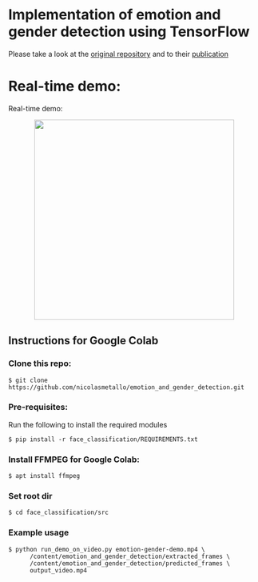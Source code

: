 # Implementation of emotion and gender detection using TensorFlow
Please take a look at the [original repository](https://github.com/oarriaga/face_classification) and to their [publication](https://github.com/oarriaga/face_classification/blob/master/report.pdf)

# Real-time demo:
Real-time demo:
<div align='center'>
  <img src='images/color_demo.gif' width='400px'>
</div>

## Instructions for Google Colab

### Clone this repo:
```
$ git clone https://github.com/nicolasmetallo/emotion_and_gender_detection.git
```

### Pre-requisites:
Run the following to install the required modules
```
$ pip install -r face_classification/REQUIREMENTS.txt
```

### Install FFMPEG for Google Colab:
```
$ apt install ffmpeg
```

### Set root dir
```
$ cd face_classification/src
```

### Example usage
```
$ python run_demo_on_video.py emotion-gender-demo.mp4 \
      /content/emotion_and_gender_detection/extracted_frames \
      /content/emotion_and_gender_detection/predicted_frames \
      output_video.mp4
```
